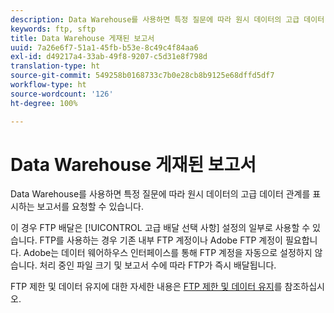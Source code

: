 ```yaml
---
description: Data Warehouse를 사용하면 특정 질문에 따라 원시 데이터의 고급 데이터 관계를 표시하는 보고서를 요청할 수 있습니다.
keywords: ftp, sftp
title: Data Warehouse 게재된 보고서
uuid: 7a26e6f7-51a1-45fb-b53e-8c49c4f84aa6
exl-id: d49217a4-33ab-49f8-9207-c5d31e8f798d
translation-type: ht
source-git-commit: 549258b0168733c7b0e28cb8b9125e68dffd5df7
workflow-type: ht
source-wordcount: '126'
ht-degree: 100%

---
```


# Data Warehouse 게재된 보고서

Data Warehouse를 사용하면 특정 질문에 따라 원시 데이터의 고급 데이터 관계를 표시하는 보고서를 요청할 수 있습니다.

이 경우 FTP 배달은 [!UICONTROL 고급 배달 선택 사항] 설정의 일부로 사용할 수 있습니다. FTP를 사용하는 경우 기존 내부 FTP 계정이나 Adobe FTP 계정이 필요합니다. Adobe는 데이터 웨어하우스 인터페이스를 통해 FTP 계정을 자동으로 설정하지 않습니다. 처리 중인 파일 크기 및 보고서 수에 따라 FTP가 즉시 배달됩니다.

FTP 제한 및 데이터 유지에 대한 자세한 내용은 [FTP 제한 및 데이터 유지](/help/export/ftp-and-sftp/ftp-limits.md)를 참조하십시오.
